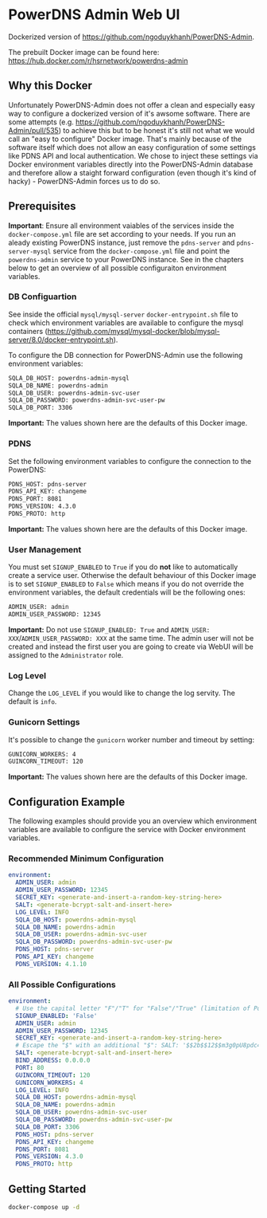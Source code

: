 # PowerDNS Admin Web UI
Dockerized version of https://github.com/ngoduykhanh/PowerDNS-Admin.

The prebuilt Docker image can be found here: https://hub.docker.com/r/hsrnetwork/powerdns-admin

## Why this Docker
Unfortunately PowerDNS-Admin does not offer a clean and especially easy way to configure a dockerized version of it's awsome software. There are some attempts (e.g. https://github.com/ngoduykhanh/PowerDNS-Admin/pull/535) to achieve this but to be honest it's still not what we would call an "easy to configure" Docker image. That's mainly because of the software itself which does not allow an easy configuration of some settings like PDNS API and local authentication. We chose to inject these settings via Docker environment variables directly into the PowerDNS-Admin database and therefore allow a staight forward configuration (even though it's kind of hacky) - PowerDNS-Admin forces us to do so.

## Prerequisites
**Important**: Ensure all environment vaiables of the services inside the `docker-compose.yml` file are set according to your needs. If you run an aleady existing PowerDNS instance, just remove the `pdns-server` and `pdns-server-mysql` service from the `docker-compose.yml` file and point the `powerdns-admin` service to your PowerDNS instance. See in the chapters below to get an overview of all possible configuraiton environment variables.

### DB Configuartion
See inside the official `mysql/mysql-server` `docker-entrypoint.sh` file to check which environment variables are available to configure the mysql containers (https://github.com/mysql/mysql-docker/blob/mysql-server/8.0/docker-entrypoint.sh).

To configure the DB connection for PowerDNS-Admin use the following environment variables:
```bash
SQLA_DB_HOST: powerdns-admin-mysql
SQLA_DB_NAME: powerdns-admin
SQLA_DB_USER: powerdns-admin-svc-user
SQLA_DB_PASSWORD: powerdns-admin-svc-user-pw
SQLA_DB_PORT: 3306
```
**Important:** The values shown here are the defaults of this Docker image.

### PDNS
Set the following environment variables to configure the connection to the PowerDNS:
```bash
PDNS_HOST: pdns-server
PDNS_API_KEY: changeme
PDNS_PORT: 8081
PDNS_VERSION: 4.3.0
PDNS_PROTO: http
```
**Important:** The values shown here are the defaults of this Docker image.

### User Management
You must set `SIGNUP_ENABLED` to `True` if you do **not** like to automatically create a service user. Otherwise the default behaviour of this Docker image is to set `SIGNUP_ENABLED` to `False` which means if you do not override the environment variables, the default credentials will be the following ones:

```bash
ADMIN_USER: admin
ADMIN_USER_PASSWORD: 12345
```

**Important:** Do not use `SIGNUP_ENABLED: True` and `ADMIN_USER: XXX`/`ADMIN_USER_PASSWORD: XXX` at the same time. The admin user will not be created and instead the first user you are going to create via WebUI will be assigned to the `Administrator` role.

### Log Level
Change the `LOG_LEVEL` if you would like to change the log servity. The default is `info`.

### Gunicorn Settings
It's possible to change the `gunicorn` worker number and timeout by setting:
```bash
GUNICORN_WORKERS: 4
GUINCORN_TIMEOUT: 120
```
**Important:** The values shown here are the defaults of this Docker image.

## Configuration Example
The following examples should provide you an overview which environment variables are available to configure the service with Docker environment variables.

### Recommended Minimum Configuration
```yaml
environment:
  ADMIN_USER: admin
  ADMIN_USER_PASSWORD: 12345
  SECRET_KEY: <generate-and-insert-a-random-key-string-here>
  SALT: <generate-bcrypt-salt-and-insert-here>
  LOG_LEVEL: INFO
  SQLA_DB_HOST: powerdns-admin-mysql
  SQLA_DB_NAME: powerdns-admin
  SQLA_DB_USER: powerdns-admin-svc-user
  SQLA_DB_PASSWORD: powerdns-admin-svc-user-pw
  PDNS_HOST: pdns-server
  PDNS_API_KEY: changeme
  PDNS_VERSION: 4.1.10
```

### All Possible Configurations
```yaml
environment:
  # Use the capital letter "F"/"T" for "False"/"True" (limitation of PowerDNS-Admin)
  SIGNUP_ENABLED: 'False'
  ADMIN_USER: admin
  ADMIN_USER_PASSWORD: 12345
  SECRET_KEY: <generate-and-insert-a-random-key-string-here>
  # Escape the "$" with an additional "$": SALT: '$$2b$$12$$m3g0pU8pdc4pGcgqKeFZOO'
  SALT: <generate-bcrypt-salt-and-insert-here>
  BIND_ADDRESS: 0.0.0.0
  PORT: 80
  GUINCORN_TIMEOUT: 120
  GUNICORN_WORKERS: 4
  LOG_LEVEL: INFO
  SQLA_DB_HOST: powerdns-admin-mysql
  SQLA_DB_NAME: powerdns-admin
  SQLA_DB_USER: powerdns-admin-svc-user
  SQLA_DB_PASSWORD: powerdns-admin-svc-user-pw
  SQLA_DB_PORT: 3306
  PDNS_HOST: pdns-server
  PDNS_API_KEY: changeme
  PDNS_PORT: 8081
  PDNS_VERSION: 4.3.0
  PDNS_PROTO: http
```

## Getting Started
```bash
docker-compose up -d
```
